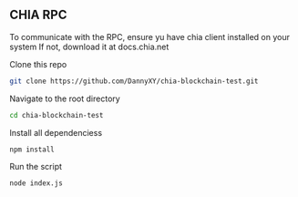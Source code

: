 ## CHIA RPC
To communicate with the RPC, ensure yu have chia client installed on your system
If not, download it at docs.chia.net

Clone this repo
```bash
git clone https://github.com/DannyXY/chia-blockchain-test.git
```

Navigate to the root directory
```bash
cd chia-blockchain-test
```

Install all dependenciess
```bash
npm install
```

Run the script
```bash
node index.js
```
